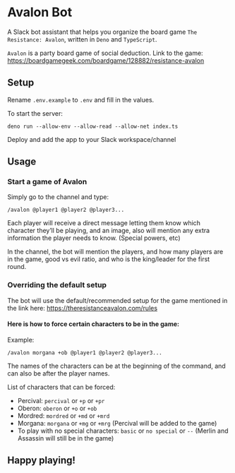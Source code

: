 # Avalon Bot

A Slack bot assistant that helps you organize the board game
`The Resistance: Avalon`, written in `Deno` and `TypeScript`.

`Avalon` is a party board game of social deduction. Link to the game:
https://boardgamegeek.com/boardgame/128882/resistance-avalon

## Setup

Rename `.env.example` to `.env` and fill in the values.

To start the server:

```
deno run --allow-env --allow-read --allow-net index.ts
```

Deploy and add the app to your Slack workspace/channel

## Usage

### Start a game of Avalon

Simply go to the channel and type:

```
/avalon @player1 @player2 @player3...
```

Each player will receive a direct message letting them know which character
they’ll be playing, and an image, also will mention any extra information the player
needs to know. (Special powers, etc)

In the channel, the bot will mention the players, and how many players are in the
game, good vs evil ratio, and who is the king/leader for the first round.

### Overriding the default setup

The bot will use the default/recommended setup for the game mentioned in the
link here: https://theresistanceavalon.com/rules

#### Here is how to force certain characters to be in the game:

Example:

```
/avalon morgana +ob @player1 @player2 @player3...
```

The names of the characters can be at the beginning of the command,
and can also be after the player names.

List of characters that can be forced:

- Percival: `percival` or `+p` or `+pr`
- Oberon: `oberon` or `+o` or `+ob`
- Mordred: `mordred` or `+md` or `+mrd`
- Morgana: `morgana` or `+mg` or `+mrg` (Percival will be added to the game)
- To play with no special characters: `basic` or `no special` or `--` (Merlin
  and Assassin will still be in the game)

## Happy playing!
